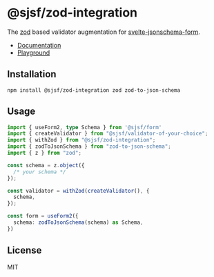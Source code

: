 # @sjsf/zod-integration

The [zod](https://github.com/colinhacks/zod) based validator augmentation for [svelte-jsonschema-form](https://github.com/x0k/svelte-jsonschema-form).

- [Documentation](https://x0k.github.io/svelte-jsonschema-form/integrations/zod/)
- [Playground](https://x0k.github.io/svelte-jsonschema-form/playground/)

## Installation

```shell
npm install @sjsf/zod-integration zod zod-to-json-schema
```

## Usage

```typescript
import { useForm2, type Schema } from '@sjsf/form'
import { createValidator } from "@sjsf/validator-of-your-choice";
import { withZod } from "@sjsf/zod-integration";
import { zodToJsonSchema } from "zod-to-json-schema";
import { z } from "zod";

const schema = z.object({
  /* your schema */
});

const validator = withZod(createValidator(), {
  schema,
});

const form = useForm2({
  schema: zodToJsonSchema(schema) as Schema,
})
```

## License

MIT
